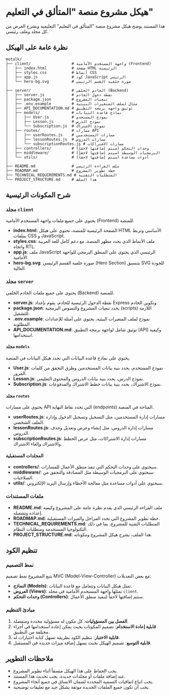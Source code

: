 # هيكل مشروع منصة "المتألق في التعليم"

هذا المستند يوضح هيكل مشروع منصة "المتألق في التعليم" التعليمية ويشرح الغرض من كل مجلد وملف رئيسي.

## نظرة عامة على الهيكل

```
motalk/
├── client/                  # واجهة المستخدم الأمامية (Frontend)
│   ├── index.html           # صفحة HTML الرئيسية
│   ├── styles.css           # أنماط CSS
│   ├── app.js               # كود JavaScript الرئيسي
│   └── hero-bg.svg          # صورة خلفية القسم الرئيسي
│
├── server/                  # الخادم الخلفي (Backend)
│   ├── server.js            # نقطة دخول الخادم
│   ├── package.json         # تبعيات المشروع
│   ├── .env.example         # مثال لملف المتغيرات البيئية
│   ├── API_DOCUMENTATION.md # توثيق واجهة برمجة التطبيق
│   ├── models/              # نماذج قاعدة البيانات
│   │   ├── User.js          # نموذج المستخدم
│   │   ├── Lesson.js        # نموذج الدرس
│   │   └── Subscription.js  # نموذج الاشتراك
│   ├── routes/              # مسارات API
│   │   ├── userRoutes.js    # مسارات المستخدمين
│   │   ├── lessonRoutes.js  # مسارات الدروس
│   │   └── subscriptionRoutes.js # مسارات الاشتراكات
│   ├── controllers/         # وحدات التحكم (سيتم إضافتها لاحقاً)
│   ├── middleware/          # البرمجيات الوسيطة (سيتم إضافتها لاحقاً)
│   └── utils/               # أدوات مساعدة (سيتم إضافتها لاحقاً)
│
├── README.md                # ملف القراءة الرئيسي
├── ROADMAP.md               # خطة تطوير المشروع
├── TECHNICAL_REQUIREMENTS.md # المتطلبات التقنية
└── PROJECT_STRUCTURE.md     # هذا الملف
```

## شرح المكونات الرئيسية

### مجلد `client`

يحتوي على جميع ملفات واجهة المستخدم الأمامية (Frontend) للمنصة.

- **index.html**: الصفحة الرئيسية للمنصة، تحتوي على هيكل HTML الأساسي وتربط بملفات CSS و JavaScript.
- **styles.css**: ملف الأنماط الذي يحدد مظهر المنصة، مع دعم كامل للغة العربية واتجاه RTL.
- **app.js**: ملف JavaScript الرئيسي الذي يحتوي على المنطق البرمجي للواجهة الأمامية.
- **hero-bg.svg**: صورة خلفية القسم الرئيسي (Hero Section) بتنسيق SVG للجودة العالية.

### مجلد `server`

يحتوي على جميع ملفات الخادم الخلفي (Backend) للمنصة.

- **server.js**: نقطة الدخول الرئيسية للخادم، يقوم بإعداد Express وتكوين الخادم.
- **package.json**: يحدد تبعيات المشروع والنصوص البرمجية (scripts) اللازمة للتشغيل.
- **.env.example**: نموذج لملف المتغيرات البيئية، يحتوي على أمثلة للإعدادات المطلوبة.
- **API_DOCUMENTATION.md**: توثيق شامل لواجهة برمجة التطبيق (API) وكيفية استخدامها.

#### مجلد `models`

يحتوي على نماذج قاعدة البيانات التي تحدد هيكل البيانات في المنصة.

- **User.js**: نموذج المستخدم، يحدد بنية بيانات المستخدمين وطرق التحقق من كلمات المرور.
- **Lesson.js**: نموذج الدرس، يحدد بنية بيانات الدروس والمحتوى التعليمي.
- **Subscription.js**: نموذج الاشتراك، يحدد بنية بيانات خطط الاشتراك والمدفوعات.

#### مجلد `routes`

يحتوي على مسارات API التي تحدد نقاط النهاية (endpoints) المتاحة في المنصة.

- **userRoutes.js**: مسارات إدارة المستخدمين، مثل التسجيل وتسجيل الدخول وإدارة الملف الشخصي.
- **lessonRoutes.js**: مسارات إدارة الدروس، مثل إنشاء وعرض وتعديل وحذف الدروس.
- **subscriptionRoutes.js**: مسارات إدارة الاشتراكات، مثل عرض الخطط والاشتراك وإلغاء الاشتراك.

#### المجلدات المستقبلية

- **controllers/**: سيحتوي على وحدات التحكم التي تنفذ منطق الأعمال للمسارات.
- **middleware/**: سيحتوي على البرمجيات الوسيطة مثل المصادقة والتحقق من الصلاحيات.
- **utils/**: سيحتوي على أدوات مساعدة مثل معالجة الأخطاء وإرسال البريد الإلكتروني.

### ملفات المستندات

- **README.md**: ملف القراءة الرئيسي الذي يقدم نظرة عامة على المشروع وكيفية إعداده وتشغيله.
- **ROADMAP.md**: خطة تطوير المشروع التي تحدد المراحل والميزات المستقبلية.
- **TECHNICAL_REQUIREMENTS.md**: المتطلبات التقنية للمشروع، بما في ذلك التكنولوجيا المستخدمة ومتطلبات النظام.
- **PROJECT_STRUCTURE.md**: هذا الملف، يشرح هيكل المشروع ومكوناته.

## تنظيم الكود

### نمط التصميم

يتبع المشروع نمط تصميم MVC (Model-View-Controller) مع بعض التعديلات:

- **النماذج (Models)**: تمثل هيكل البيانات وتتعامل مع قاعدة البيانات.
- **العروض (Views)**: تمثلها واجهة المستخدم الأمامية في مجلد `client`.
- **وحدات التحكم (Controllers)**: ستتم إضافتها لاحقاً لتنفيذ منطق الأعمال.

### مبادئ التنظيم

1. **الفصل بين المسؤوليات**: كل مكون له مسؤولية محددة ومنفصلة.
2. **قابلية إعادة الاستخدام**: تصميم المكونات بحيث يمكن إعادة استخدامها في أجزاء مختلفة من التطبيق.
3. **قابلية الاختبار**: تنظيم الكود بطريقة تسهل كتابة اختبارات له.
4. **قابلية التوسع**: تصميم الهيكل بحيث يسهل إضافة ميزات جديدة في المستقبل.

## ملاحظات التطوير

- يجب الحفاظ على هذا الهيكل متسقاً أثناء تطوير المشروع.
- عند إضافة ملفات أو مجلدات جديدة، يجب تحديث هذا المستند.
- يجب اتباع اتفاقيات التسمية المحددة لضمان الاتساق في جميع أنحاء المشروع.
- يجب أن تكون جميع الملفات الجديدة موثقة بشكل جيد مع تعليقات توضيحية.